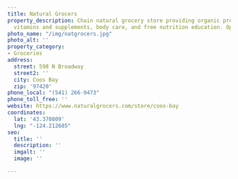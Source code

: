 ```yaml
---
title: Natural Grocers
property_description: Chain natural grocery store providing organic produce, dietary
  vitamins and supplements, body care, and free nutrition education. Open daily.
photo_name: "/img/natgrocers.jpg"
photo_alt: ''
property_category:
- Groceries
address:
  street: 598 N Broadway
  street2: ''
  city: Coos Bay
  zip: '97420'
phone_local: "(541) 266-9473"
phone_toll_free: ''
website: https://www.naturalgrocers.com/store/coos-bay
coordinates:
  lat: '43.370809'
  lng: "-124.212685"
seo:
  title: ''
  description: ''
  imgalt: ''
  image: ''

---
```

